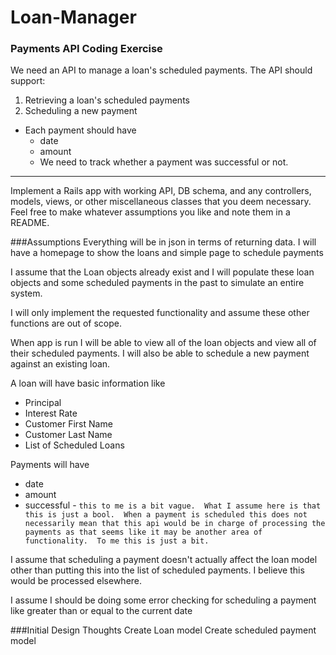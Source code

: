 Loan-Manager
============

### Payments API Coding Exercise   

We need an API to manage a loan's scheduled payments.   The API should support:   

1. Retrieving a loan's scheduled payments  
2. Scheduling a new payment   

* Each payment should have  
  * date 
  * amount
  * We need to track whether a payment was successful or not.   

---

Implement a Rails app with working API, DB schema, and any controllers, models, views, or other miscellaneous classes that you deem necessary.  Feel free to make whatever assumptions you like and note them in a README. 
	
	
###Assumptions
Everything will be in json in terms of returning data.  I will have a homepage to show the loans and simple page to schedule payments

I assume that the Loan objects already exist and I will populate these loan objects and some scheduled payments in the past to simulate an entire system.

I will only implement the requested functionality and assume these other functions are out of scope.

When app is run I will be able to view all of the loan objects and view all of their scheduled payments.  I will also be able to schedule a new payment against an existing loan.  

A loan will have basic information like 
* Principal
* Interest Rate
* Customer First Name
* Customer Last Name
* List of Scheduled Loans

Payments will have
* date
* amount
* successful - ```this to me is a bit vague.  What I assume here is that this is just a bool.  When a payment is scheduled this does not necessarily mean that this api would be in charge of processing the payments as that seems like it may be another area of functionality.  To me this is just a bit.```

I assume that scheduling a payment doesn't actually affect the loan model other than putting this into the list of scheduled payments.  I believe this would be processed elsewhere.  

I assume I should be doing some error checking for scheduling a payment like greater than or equal to the current date
	
###Initial Design Thoughts 
Create Loan model
Create scheduled payment model
